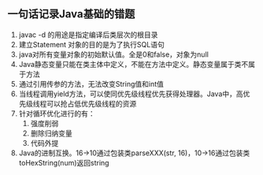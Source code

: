 <h2> 一句话记录Java基础的错题 </h2>

1. javac -d 的用途是指定编译后类层次的根目录
2. 建立Statement 对象的目的是为了执行SQL语句
3. java对所有变量对象的初始默认值。全是0和false，对象为null
4. Java静态变量只能在类主体中定义，不能在方法中定义。静态变量属于类不属于方法  
5. 通过引用传参的方法，无法改变String值和int值  
6. 当线程调用yield方法，可以使同优先级线程优先获得处理器。Java中，高优先级线程可以抢占低优先级线程的资源  
7. 针对循环优化进行的有：  
    1. 强度削弱  
    2. 删除归纳变量  
    3. 代码外提  
8. Java的进制互换。16->10通过包装类parseXXX(str, 16)，10->16通过包装类toHexString(num)返回string
